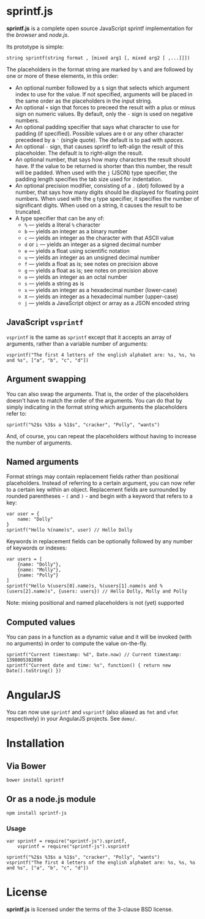 # sprintf.js

**sprintf.js** is a complete open source JavaScript sprintf implementation for the *browser* and *node.js*.

Its prototype is simple:

    string sprintf(string format , [mixed arg1 [, mixed arg2 [ ,...]]])

The placeholders in the format string are marked by `%` and are followed by one or more of these elements, in this
order:

* An optional number followed by a `$` sign that selects which argument index to use for the value. If not specified,
  arguments will be placed in the same order as the placeholders in the input string.
* An optional `+` sign that forces to preceed the result with a plus or minus sign on numeric values. By default, only
  the `-` sign is used on negative numbers.
* An optional padding specifier that says what character to use for padding (if specified). Possible values are `0` or
  any other character precedeed by a `'` (single quote). The default is to pad with *spaces*.
* An optional `-` sign, that causes sprintf to left-align the result of this placeholder. The default is to right-align
  the result.
* An optional number, that says how many characters the result should have. If the value to be returned is shorter than
  this number, the result will be padded. When used with the `j` (JSON) type specifier, the padding length specifies the
  tab size used for indentation.
* An optional precision modifier, consisting of a `.` (dot) followed by a number, that says how many digits should be
  displayed for floating point numbers. When used with the `g` type specifier, it specifies the number of significant
  digits. When used on a string, it causes the result to be truncated.
* A type specifier that can be any of:
    * `%` — yields a literal `%` character
    * `b` — yields an integer as a binary number
    * `c` — yields an integer as the character with that ASCII value
    * `d` or `i` — yields an integer as a signed decimal number
    * `e` — yields a float using scientific notation
    * `u` — yields an integer as an unsigned decimal number
    * `f` — yields a float as is; see notes on precision above
    * `g` — yields a float as is; see notes on precision above
    * `o` — yields an integer as an octal number
    * `s` — yields a string as is
    * `x` — yields an integer as a hexadecimal number (lower-case)
    * `X` — yields an integer as a hexadecimal number (upper-case)
    * `j` — yields a JavaScript object or array as a JSON encoded string

## JavaScript `vsprintf`

`vsprintf` is the same as `sprintf` except that it accepts an array of arguments, rather than a variable number of
arguments:

    vsprintf("The first 4 letters of the english alphabet are: %s, %s, %s and %s", ["a", "b", "c", "d"])

## Argument swapping

You can also swap the arguments. That is, the order of the placeholders doesn't have to match the order of the
arguments. You can do that by simply indicating in the format string which arguments the placeholders refer to:

    sprintf("%2$s %3$s a %1$s", "cracker", "Polly", "wants")

And, of course, you can repeat the placeholders without having to increase the number of arguments.

## Named arguments

Format strings may contain replacement fields rather than positional placeholders. Instead of referring to a certain
argument, you can now refer to a certain key within an object. Replacement fields are surrounded by rounded
parentheses - `(` and `)` - and begin with a keyword that refers to a key:

    var user = {
        name: "Dolly"
    }
    sprintf("Hello %(name)s", user) // Hello Dolly

Keywords in replacement fields can be optionally followed by any number of keywords or indexes:

    var users = [
        {name: "Dolly"},
        {name: "Molly"},
        {name: "Polly"}
    ]
    sprintf("Hello %(users[0].name)s, %(users[1].name)s and %(users[2].name)s", {users: users}) // Hello Dolly, Molly and Polly

Note: mixing positional and named placeholders is not (yet) supported

## Computed values

You can pass in a function as a dynamic value and it will be invoked (with no arguments) in order to compute the value
on-the-fly.

    sprintf("Current timestamp: %d", Date.now) // Current timestamp: 1398005382890
    sprintf("Current date and time: %s", function() { return new Date().toString() })

# AngularJS

You can now use `sprintf` and `vsprintf` (also aliased as `fmt` and `vfmt` respectively) in your AngularJS projects.
See `demo/`.

# Installation

## Via Bower

    bower install sprintf

## Or as a node.js module

    npm install sprintf-js

### Usage

    var sprintf = require("sprintf-js").sprintf,
        vsprintf = require("sprintf-js").vsprintf

    sprintf("%2$s %3$s a %1$s", "cracker", "Polly", "wants")
    vsprintf("The first 4 letters of the english alphabet are: %s, %s, %s and %s", ["a", "b", "c", "d"])

# License

**sprintf.js** is licensed under the terms of the 3-clause BSD license.
